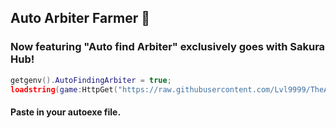 ## Auto Arbiter Farmer 🌟
### Now featuring "Auto find Arbiter" exclusively goes with Sakura Hub!

```lua
getgenv().AutoFindingArbiter = true;
loadstring(game:HttpGet("https://raw.githubusercontent.com/Lvl9999/TheArbiter/main/AutoFinder"))();
```
#### Paste in your autoexe file.
